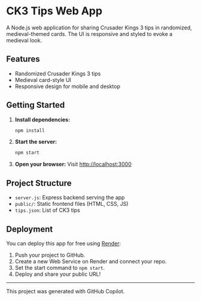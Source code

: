 # CK3 Tips Web App

A Node.js web application for sharing Crusader Kings 3 tips in randomized, medieval-themed cards. The UI is responsive and styled to evoke a medieval look.

## Features
- Randomized Crusader Kings 3 tips
- Medieval card-style UI
- Responsive design for mobile and desktop

## Getting Started

1. **Install dependencies:**
   ```sh
   npm install
   ```
2. **Start the server:**
   ```sh
   npm start
   ```
3. **Open your browser:**
   Visit [http://localhost:3000](http://localhost:3000)

## Project Structure
- `server.js`: Express backend serving the app
- `public/`: Static frontend files (HTML, CSS, JS)
- `tips.json`: List of CK3 tips

## Deployment
You can deploy this app for free using [Render](https://render.com):
1. Push your project to GitHub.
2. Create a new Web Service on Render and connect your repo.
3. Set the start command to `npm start`.
4. Deploy and share your public URL!

---
This project was generated with GitHub Copilot.
